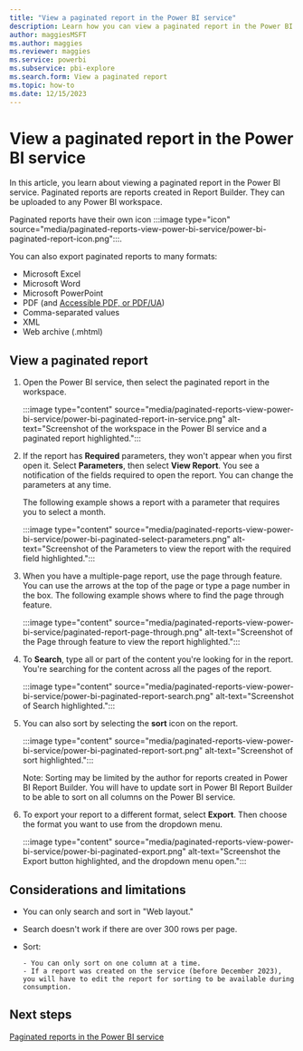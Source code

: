 ```yaml
---
title: "View a paginated report in the Power BI service"
description: Learn how you can view a paginated report in the Power BI service that has parameters and then export it to  a different format.  
author: maggiesMSFT
ms.author: maggies
ms.reviewer: maggies
ms.service: powerbi
ms.subservice: pbi-explore
ms.search.form: View a paginated report
ms.topic: how-to
ms.date: 12/15/2023
---
```


# View a paginated report in the Power BI service

In this article, you learn about viewing a paginated report in the Power BI service. Paginated reports are reports created in Report Builder. They can be uploaded to any Power BI workspace.

Paginated reports have their own icon :::image type="icon" source="media/paginated-reports-view-power-bi-service/power-bi-paginated-report-icon.png":::.

You can also export paginated reports to many formats:

- Microsoft Excel
- Microsoft Word
- Microsoft PowerPoint
- PDF (and [Accessible PDF, or PDF/UA](../report-server/rendering-extension-support.md))
- Comma-separated values
- XML
- Web archive (.mhtml)

## View a paginated report

1. Open the Power BI service, then select the paginated report in the workspace.

    :::image type="content" source="media/paginated-reports-view-power-bi-service/power-bi-paginated-report-in-service.png" alt-text="Screenshot of the workspace in the Power BI service and a paginated report highlighted.":::

1. If the report has **Required** parameters, they won't appear when you first open it. Select **Parameters**, then select **View Report**. You see a notification of the fields required to open the report. You can change the parameters at any time.

    The following example shows a report with a parameter that requires you to select a month.

    :::image type="content" source="media/paginated-reports-view-power-bi-service/power-bi-paginated-select-parameters.png" alt-text="Screenshot of the Parameters to view the report with the required field highlighted.":::

1. When you have a multiple-page report, use the page through feature. You can use the arrows at the top of the page or type a page number in the box. The following example shows where to find the page through feature.

    :::image type="content" source="media/paginated-reports-view-power-bi-service/paginated-report-page-through.png" alt-text="Screenshot of the Page through feature to view the report highlighted.":::

1. To **Search**, type all or part of the content you're looking for in the report. You're searching for the content across all the pages of the report.
   
    :::image type="content" source="media/paginated-reports-view-power-bi-service/power-bi-paginated-report-search.png" alt-text="Screenshot of Search highlighted.":::

1. You can also sort by selecting the **sort** icon on the report. 
   
    :::image type="content" source="media/paginated-reports-view-power-bi-service/power-bi-paginated-report-sort.png" alt-text="Screenshot of sort highlighted.":::

   Note: Sorting may be limited by the author for reports created in Power BI Report Builder. You will have to update sort in Power BI Report Builder to be able to sort on all columns on the Power BI service.  

1. To export your report to a different format, select **Export**. Then choose the format you want to use from the dropdown menu.

    :::image type="content" source="media/paginated-reports-view-power-bi-service/power-bi-paginated-export.png" alt-text="Screenshot the Export button highlighted, and the dropdown menu open.":::

## Considerations and limitations 

- You can only search and sort in "Web layout."
- Search doesn't work if there are over 300 rows per page.
- Sort:
  
      - You can only sort on one column at a time.
      - If a report was created on the service (before December 2023), you will have to edit the report for sorting to be available during consumption.

## Next steps

[Paginated reports in the Power BI service](end-user-paginated-report.md)
